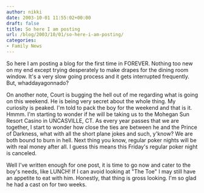 ```yaml
---
author: nikki
date: 2003-10-01 11:55:02+00:00
draft: false
title: So here I am posting
url: /blog/2003/10/01/so-here-i-am-posting/
categories:
- Family News
---
```


So here I am posting a blog for the first time in FOREVER.  Nothing too new on my end except trying desperately to make drapes for the dining room window.  It's a very slow going process and it gets interrupted frequently.  But, whaddayagonnado?

On another note, Court is bugging the hell out of me regarding what is going on this weekend.  He is being very secret about the whole thing.  My curiosity is peaked.  I'm told to pack the boy for the weekend and that is it.  Hmmm.  I'm starting to wonder if he will be taking us to the Mohegan Sun Resort Casino in UNCASVILLE, CT.  As every year passes that we are together, I start to wonder how close the ties are between he and the Prince of Darkness, what with all the short plane jokes and such, y'know?  We are both bound to burn in hell.  Next thing you know, regular poker nights will be with real money after all.  I guess this means this Friday's regular poker night is canceled.

Well I've written enough for one post, it is time to go now and cater to the boy's needs, like LUNCH!  If I can avoid looking at "The Toe" I may still have an appetite to eat with him.  Honestly, that thing is gross looking.  I'm so glad he had a cast on for two weeks.

